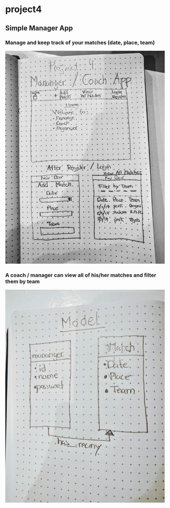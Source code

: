 # project4
## Simple Manager App

### Manage and keep track of your matches (date, place, team)

![Wireframe](/images/wireframe.jpg)

### A coach / manager can view all of his/her matches and filter them by team
![Wireframe](/images/wireframe2.jpg)
